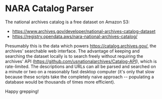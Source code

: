 # NARA Catalog Parser

The national archives catalog is a free dataset on Amazon S3:
* https://www.archives.gov/developer/national-archives-catalog-dataset
* https://registry.opendata.aws/nara-national-archives-catalog/

Presumably this is the data which powers https://catalog.archives.gov/, the archives' searchable web interface.  The advantage of keeping and searching the dataset locally is to search freely without requiring the archives' API (https://github.com/usnationalarchives/Catalog-API), which is rate-limited.  The descriptions and URLs can all be parsed and searched on a minute or two on a reasonably fast desktop computer (it's only that slow because these scripts take the completely naive approach -- populating a database would be thousands of times more efficient).

Happy grepping!

